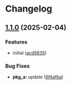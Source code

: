 # Changelog

## [1.1.0](https://github.com/neymanushka/monotest/compare/pkg_a-v1.0.0...pkg_a-v1.1.0) (2025-02-04)


### Features

* initial ([acd5835](https://github.com/neymanushka/monotest/commit/acd58357ebba42c00135c20d35b51e127fc5f9d2))


### Bug Fixes

* **pkg_a:** update ([6f4afba](https://github.com/neymanushka/monotest/commit/6f4afba8b330b870b8b4d47ebf8a68eb842420cc))
